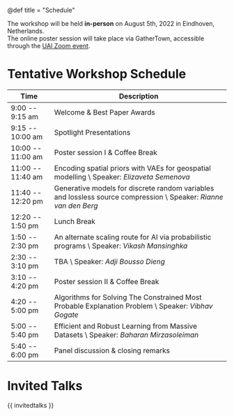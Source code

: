 @def title = "Schedule"

The workshop will be held **in-person** on August 5th, 2022 in Eindhoven, Netherlands. \
The online poster session will take place via GatherTown, accessible through the [UAI Zoom event](https://events.zoom.us/ev/AsNLPXeW1Bc6a67ZS1eql_UfUWqAk9r7em-4eU-H_RX7z1MX-nVx~AimQKi5xtuI9eNw9RyPzo2R3d88B).

# Tentative Workshop Schedule

| Time | Description |
|-----------|-----------|
| 9:00 -- 9:15 am | Welcome & Best Paper Awards | 
| 9:15 -- 10:00 am | Spotlight Presentations |
| 10:00 -- 11:00 am | Poster session I & Coffee Break |
| 11:00 -- 11:40 am | Encoding spatial priors with VAEs for geospatial modelling \\ Speaker: _Elizaveta Semenova_ |
| 11:40 -- 12:20 pm | Generative models for discrete random variables and lossless source compression \\ Speaker: _Rianne van den Berg_ |
| 12:20 -- 1:50 pm | Lunch Break |
| 1:50 -- 2:30 pm | An alternate scaling route for AI via probabilistic programs \\ Speaker: _Vikash Mansinghka_ |
| 2:30 -- 3:10 pm | TBA \\ Speaker: _Adji Bousso Dieng_ |
| 3:10 -- 4:20 pm | Poster session II & Coffee Break |
| 4:20 -- 5:00 pm | Algorithms for Solving The Constrained Most Probable Explanation Problem \\ Speaker: _Vibhav Gogate_ |
| 5:00 -- 5:40 pm | Efficient and Robust Learning from Massive Datasets \\ Speaker: _Baharan Mirzasoleiman_ |
| 5:40 -- 6:00 pm | Panel discussion & closing remarks |


# Invited Talks

{{ invitedtalks }}
